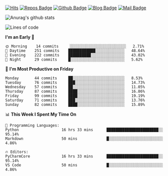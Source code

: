 

[![Hits](https://hits.seeyoufarm.com/api/count/incr/badge.svg?url=https%3A%2F%2Fgithub.com/sangm1n)](https://hits.seeyoufarm.com) 
[![Repos Badge](https://badges.pufler.dev/repos/sangm1n)](https://badges.pufler.dev)
[![Github Badge](http://img.shields.io/badge/-github-black?style=flat-square&logo=github&logoColor=white&link=https:https://github.com/sangm1n/)](https://github.com/sangm1n/)
[![Blog Badge](http://img.shields.io/badge/-devlog-00C7B7?style=flat-square&logo=Netlify&logoColor=white&link=https:https://sangminlog.netlify.app/)](https://sangminlog.netlify.app/)
[![Mail Badge](http://img.shields.io/badge/-mail-D14836?style=flat-square&logo=Gmail&logoColor=white&link=mailto:dltkd96als@naver.com)](mailto:dltkd96als@naver.com/)

![Anurag's github stats](https://github-readme-stats.vercel.app/api?username=sangm1n&show_icons=true&theme=highcontrast)

 
<!--START_SECTION:waka-->
![Lines of code](https://img.shields.io/badge/From%20Hello%20World%20I%27ve%20Written-2.3%20million%20lines%20of%20code-blue)

**I'm an Early 🐤** 

```text
🌞 Morning    14 commits     ░░░░░░░░░░░░░░░░░░░░░░░░░   2.71% 
🌆 Daytime    251 commits    ████████████░░░░░░░░░░░░░   48.64% 
🌃 Evening    222 commits    ██████████░░░░░░░░░░░░░░░   43.02% 
🌙 Night      29 commits     █░░░░░░░░░░░░░░░░░░░░░░░░   5.62%

```
📅 **I'm Most Productive on Friday** 

```text
Monday       44 commits     ██░░░░░░░░░░░░░░░░░░░░░░░   8.53% 
Tuesday      76 commits     ███░░░░░░░░░░░░░░░░░░░░░░   14.73% 
Wednesday    57 commits     ██░░░░░░░░░░░░░░░░░░░░░░░   11.05% 
Thursday     87 commits     ████░░░░░░░░░░░░░░░░░░░░░   16.86% 
Friday       99 commits     ████░░░░░░░░░░░░░░░░░░░░░   19.19% 
Saturday     71 commits     ███░░░░░░░░░░░░░░░░░░░░░░   13.76% 
Sunday       82 commits     ████░░░░░░░░░░░░░░░░░░░░░   15.89%

```


📊 **This Week I Spent My Time On** 

```text
💬 Programming Languages: 
Python                   16 hrs 33 mins      ███████████████████████░░   95.14% 
Markdown                 50 mins             █░░░░░░░░░░░░░░░░░░░░░░░░   4.86%

🔥 Editors: 
PyCharmCore              16 hrs 33 mins      ███████████████████████░░   95.14% 
VS Code                  50 mins             █░░░░░░░░░░░░░░░░░░░░░░░░   4.86%

```


<!--END_SECTION:waka-->


<!--
**sangm1n/sangm1n** is a ✨ _special_ ✨ repository because its `README.md` (this file) appears on your GitHub profile.

Here are some ideas to get you started:

- 🔭 I’m currently working on ...
- 🌱 I’m currently learning ...
- 👯 I’m looking to collaborate on ...
- 🤔 I’m looking for help with ...
- 💬 Ask me about ...
- 📫 How to reach me: ...
- 😄 Pronouns: ...
- ⚡ Fun fact: ...

https://shields.io/
-->



